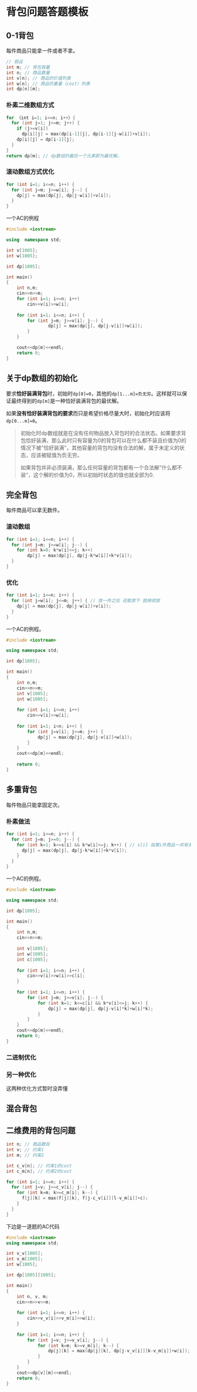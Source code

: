 # 背包问题答题模板



## 0-1背包

每件商品只能拿一件或者不拿。

``` c++
// 假设
int m; // 背包容量
int n; // 商品数量
int v[n]; // 商品的价值列表
int w[n]; // 商品的重量（cost）列表
int dp[n][m]; 
```

### 朴素二维数组方式

```c++
for （int i=1; i<=n; i++）{
  for (int j=1; j<=m; j++) {
    if (j>=v[i])
      dp[i][j] = max(dp[i-1][j], dp[i-1][j-w[i]]+v[i]);
    dp[i][j] = dp[i-1][j];
  }
}
return dp[m]; // dp数组的最后一个元素即为最优解。
```

### 滚动数组方式优化

``` c++
for (int i=1; i<=n; i++) {
  for (int j=m; j>=w[i]; j--) {
    dp[j] = max(dp[j], dp[j-w[i]]+v[i]);
  }
}
```

一个AC的例程

```c++
#include <iostream>

using  namespace std;

int v[1005];
int w[1005];

int dp[1005];

int main()
{
    int n,m;
    cin>>n>>m;
    for (int i=1; i<=n; i++)
        cin>>v[i]>>w[i];
        
    for (int i=1; i<=n; i++) {
        for (int j=m; j>=v[i]; j--) {
                dp[j] = max(dp[j], dp[j-v[i]]+w[i]);
        }
    }        

    cout<<dp[m]<<endl;
    return 0;
}
```

## 关于dp数组的初始化

要求**恰好装满背包**时，初始时`dp[0]=0`，其他的`dp[1...m]=负无穷`。这样就可以保证最终得到的`dp[m]`是一种恰好装满背包的最优解。  

如果**没有恰好装满背包的要求**而只是希望价格尽量大时，初始化时应该将`dp[0...m]=0`。

> 初始化时dp数组就是在没有任何物品放入背包时的合法状态。如果要求背包恰好装满，那么此时只有容量为0的背包可以在什么都不装且价值为0的情况下被"恰好装满"，其他容量的背包均没有合法的解，属于未定义的状态，应该被赋值为负无穷。
>
> 如果背包并非必须装满，那么任何容量的背包都有一个合法解”什么都不装“，这个解的价值为0，所以初始时状态的值也就全部为0.



## 完全背包

每件商品可以拿无数件。

### 滚动数组

```c++
for (int i=1; i<=n; i++) {
  for (int j=m; j>=w[i]; j--) {
    for (int k=0; k*w[i]<=j; k++)
    	dp[j] = max(dp[j], dp[j-k*w[i]]+k*v[i]);
  }
}
```

### 优化

```c++
for (int i=1; i<=n; i++) {
  for (int j=w[i]; j<=m; j++) { // 放一件之后 还能放下 就继续放
    dp[j] = max(dp[j], dp[j-w[i]]+v[i]); 
  }
}
```

一个AC的例程。

```c++
#include <iostream>

using namespace std;

int dp[1005];

int main()
{
    int n,m;
    cin>>n>>m;
    int v[1005];
    int w[1005];
    
    for (int i=1; i<=n; i++) 
        cin>>v[i]>>w[i];
        
    for (int i=1; i<n; i++) {
        for (int j=v[i]; j<=m; j++) {
            dp[j] = max(dp[j], dp[j-v[i]]+w[i]);
        }
    }
    cout<<dp[m]<<endl;
    
    return 0;
}
```



## 多重背包

每件物品只能拿固定次。

### 朴素做法

```c++
for (int i=1; i<=n; i++) {
  for (int j=m; j>=0; j--) {
    for (int k=1; k<=s[i] && k*w[i]<=j; k++) { // s[i] 指第i件商品一共有多少件
      dp[j] = max(dp[j], dp[j-k*w[i]]+k*v[i]);
    }
  }
}
```

一个AC的例程。

```c++
#include <iostream>

using namespace std;

int dp[1005];

int main()
{
    int n,m;
    cin>>n>>m;
    
    int v[1005];
    int w[1005];
    int c[1005];
    
    for (int i=1; i<=n; i++) {
        cin>>v[i]>>w[i]>>c[i];
    }
    
    for (int i=1; i<=n; i++) {
        for (int j=m; j>=v[i]; j--) {
            for (int k=1; k<=c[i] && k*v[i]<=j; k++) {
                dp[j] = max(dp[j], dp[j-v[i]*k]+w[i]*k);
            }
        }
    }
    cout<<dp[m]<<endl;
    return 0;
}
```

### 二进制优化

### 另一种优化

这两种优化方式暂时没弄懂



## 混合背包



## 二维费用的背包问题

```c++
int n; // 商品数目
int v; // 约束1
int m; // 约束2

int c_v[n]; // 约束1的cost
int c_m[n]; // 约束2的cost

for (int i=1; i<=n; i++) {
  for (int j=v; j>=c_v[i]; j--) {
    for (int k=m; k>=c_m[i]; k--) {
      f[j][k] = max(f[j][k], f[j-c_v[i]][l-v_m[i]]+c);
    }
  }
}
```

下边是一道题的AC代码

```c++
#include <iostream>
using namespace std;

int v_v[1005];
int v_m[1005];
int w[1005];

int dp[1005][1005];

int main()
{
    int n, v, m;
    cin>>n>>v>>m;
    
    for (int i=1; i<=n; i++) {
        cin>>v_v[i]>>v_m[i]>>w[i];
    }
    
    for (int i=1; i<=n; i++) {
        for (int j=v; j>=v_v[i]; j--) {
            for (int k=m; k>=v_m[i]; k--) {
                dp[j][k] = max(dp[j][k], dp[j-v_v[i]][k-v_m[i]]+w[i]);
            }
        }
    }
    cout<<dp[v][m]<<endl;
    return 0;
}
```

